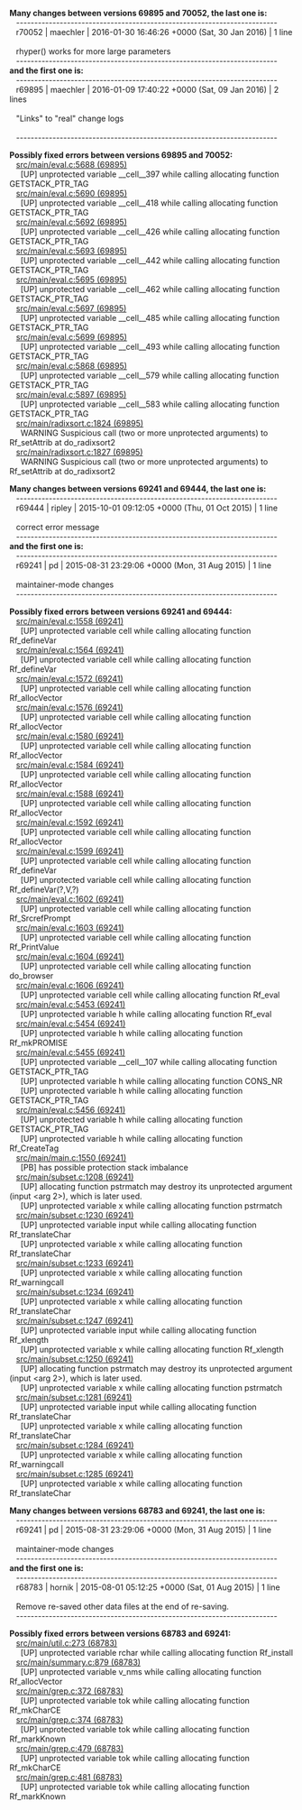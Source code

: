 __Many changes between versions 69895 and 70052, the last one is:__  
&nbsp;&nbsp;  ------------------------------------------------------------------------  
&nbsp;&nbsp;  r70052 | maechler | 2016-01-30 16:46:26 +0000 (Sat, 30 Jan 2016) | 1 line  
&nbsp;&nbsp;    
&nbsp;&nbsp;  rhyper() works for more large parameters  
&nbsp;&nbsp;  ------------------------------------------------------------------------  
__and the first one is:__  
&nbsp;&nbsp;  ------------------------------------------------------------------------  
&nbsp;&nbsp;  r69895 | maechler | 2016-01-09 17:40:22 +0000 (Sat, 09 Jan 2016) | 2 lines  
&nbsp;&nbsp;    
&nbsp;&nbsp;  "Links" to "real" change logs  
&nbsp;&nbsp;    
&nbsp;&nbsp;  ------------------------------------------------------------------------  
  
__Possibly fixed errors between versions 69895 and 70052:__  
&nbsp;&nbsp;  [src/main/eval.c:5688 (69895)](https://github.com/wch/r-source/blob/af54f131a347544569d9803996a7e87d76549978/src/main/eval.c/#L5688)  
&nbsp;&nbsp;&nbsp;&nbsp;    [UP] unprotected variable __cell__397 while calling allocating function GETSTACK_PTR_TAG  
&nbsp;&nbsp;  [src/main/eval.c:5690 (69895)](https://github.com/wch/r-source/blob/af54f131a347544569d9803996a7e87d76549978/src/main/eval.c/#L5690)  
&nbsp;&nbsp;&nbsp;&nbsp;    [UP] unprotected variable __cell__418 while calling allocating function GETSTACK_PTR_TAG  
&nbsp;&nbsp;  [src/main/eval.c:5692 (69895)](https://github.com/wch/r-source/blob/af54f131a347544569d9803996a7e87d76549978/src/main/eval.c/#L5692)  
&nbsp;&nbsp;&nbsp;&nbsp;    [UP] unprotected variable __cell__426 while calling allocating function GETSTACK_PTR_TAG  
&nbsp;&nbsp;  [src/main/eval.c:5693 (69895)](https://github.com/wch/r-source/blob/af54f131a347544569d9803996a7e87d76549978/src/main/eval.c/#L5693)  
&nbsp;&nbsp;&nbsp;&nbsp;    [UP] unprotected variable __cell__442 while calling allocating function GETSTACK_PTR_TAG  
&nbsp;&nbsp;  [src/main/eval.c:5695 (69895)](https://github.com/wch/r-source/blob/af54f131a347544569d9803996a7e87d76549978/src/main/eval.c/#L5695)  
&nbsp;&nbsp;&nbsp;&nbsp;    [UP] unprotected variable __cell__462 while calling allocating function GETSTACK_PTR_TAG  
&nbsp;&nbsp;  [src/main/eval.c:5697 (69895)](https://github.com/wch/r-source/blob/af54f131a347544569d9803996a7e87d76549978/src/main/eval.c/#L5697)  
&nbsp;&nbsp;&nbsp;&nbsp;    [UP] unprotected variable __cell__485 while calling allocating function GETSTACK_PTR_TAG  
&nbsp;&nbsp;  [src/main/eval.c:5699 (69895)](https://github.com/wch/r-source/blob/af54f131a347544569d9803996a7e87d76549978/src/main/eval.c/#L5699)  
&nbsp;&nbsp;&nbsp;&nbsp;    [UP] unprotected variable __cell__493 while calling allocating function GETSTACK_PTR_TAG  
&nbsp;&nbsp;  [src/main/eval.c:5868 (69895)](https://github.com/wch/r-source/blob/af54f131a347544569d9803996a7e87d76549978/src/main/eval.c/#L5868)  
&nbsp;&nbsp;&nbsp;&nbsp;    [UP] unprotected variable __cell__579 while calling allocating function GETSTACK_PTR_TAG  
&nbsp;&nbsp;  [src/main/eval.c:5897 (69895)](https://github.com/wch/r-source/blob/af54f131a347544569d9803996a7e87d76549978/src/main/eval.c/#L5897)  
&nbsp;&nbsp;&nbsp;&nbsp;    [UP] unprotected variable __cell__583 while calling allocating function GETSTACK_PTR_TAG  
&nbsp;&nbsp;  [src/main/radixsort.c:1824 (69895)](https://github.com/wch/r-source/blob/af54f131a347544569d9803996a7e87d76549978/src/main/radixsort.c/#L1824)  
&nbsp;&nbsp;&nbsp;&nbsp;    WARNING Suspicious call (two or more unprotected arguments) to Rf_setAttrib at do_radixsort2  
&nbsp;&nbsp;  [src/main/radixsort.c:1827 (69895)](https://github.com/wch/r-source/blob/af54f131a347544569d9803996a7e87d76549978/src/main/radixsort.c/#L1827)  
&nbsp;&nbsp;&nbsp;&nbsp;    WARNING Suspicious call (two or more unprotected arguments) to Rf_setAttrib at do_radixsort2  
  
  
__Many changes between versions 69241 and 69444, the last one is:__  
&nbsp;&nbsp;  ------------------------------------------------------------------------  
&nbsp;&nbsp;  r69444 | ripley | 2015-10-01 09:12:05 +0000 (Thu, 01 Oct 2015) | 1 line  
&nbsp;&nbsp;    
&nbsp;&nbsp;  correct error message  
&nbsp;&nbsp;  ------------------------------------------------------------------------  
__and the first one is:__  
&nbsp;&nbsp;  ------------------------------------------------------------------------  
&nbsp;&nbsp;  r69241 | pd | 2015-08-31 23:29:06 +0000 (Mon, 31 Aug 2015) | 1 line  
&nbsp;&nbsp;    
&nbsp;&nbsp;  maintainer-mode changes  
&nbsp;&nbsp;  ------------------------------------------------------------------------  
  
__Possibly fixed errors between versions 69241 and 69444:__  
&nbsp;&nbsp;  [src/main/eval.c:1558 (69241)](https://github.com/wch/r-source/blob/9fe55e21d6b4b953b066a8d4811d90651155a678/src/main/eval.c/#L1558)  
&nbsp;&nbsp;&nbsp;&nbsp;    [UP] unprotected variable cell while calling allocating function Rf_defineVar  
&nbsp;&nbsp;  [src/main/eval.c:1564 (69241)](https://github.com/wch/r-source/blob/9fe55e21d6b4b953b066a8d4811d90651155a678/src/main/eval.c/#L1564)  
&nbsp;&nbsp;&nbsp;&nbsp;    [UP] unprotected variable cell while calling allocating function Rf_defineVar  
&nbsp;&nbsp;  [src/main/eval.c:1572 (69241)](https://github.com/wch/r-source/blob/9fe55e21d6b4b953b066a8d4811d90651155a678/src/main/eval.c/#L1572)  
&nbsp;&nbsp;&nbsp;&nbsp;    [UP] unprotected variable cell while calling allocating function Rf_allocVector  
&nbsp;&nbsp;  [src/main/eval.c:1576 (69241)](https://github.com/wch/r-source/blob/9fe55e21d6b4b953b066a8d4811d90651155a678/src/main/eval.c/#L1576)  
&nbsp;&nbsp;&nbsp;&nbsp;    [UP] unprotected variable cell while calling allocating function Rf_allocVector  
&nbsp;&nbsp;  [src/main/eval.c:1580 (69241)](https://github.com/wch/r-source/blob/9fe55e21d6b4b953b066a8d4811d90651155a678/src/main/eval.c/#L1580)  
&nbsp;&nbsp;&nbsp;&nbsp;    [UP] unprotected variable cell while calling allocating function Rf_allocVector  
&nbsp;&nbsp;  [src/main/eval.c:1584 (69241)](https://github.com/wch/r-source/blob/9fe55e21d6b4b953b066a8d4811d90651155a678/src/main/eval.c/#L1584)  
&nbsp;&nbsp;&nbsp;&nbsp;    [UP] unprotected variable cell while calling allocating function Rf_allocVector  
&nbsp;&nbsp;  [src/main/eval.c:1588 (69241)](https://github.com/wch/r-source/blob/9fe55e21d6b4b953b066a8d4811d90651155a678/src/main/eval.c/#L1588)  
&nbsp;&nbsp;&nbsp;&nbsp;    [UP] unprotected variable cell while calling allocating function Rf_allocVector  
&nbsp;&nbsp;  [src/main/eval.c:1592 (69241)](https://github.com/wch/r-source/blob/9fe55e21d6b4b953b066a8d4811d90651155a678/src/main/eval.c/#L1592)  
&nbsp;&nbsp;&nbsp;&nbsp;    [UP] unprotected variable cell while calling allocating function Rf_allocVector  
&nbsp;&nbsp;  [src/main/eval.c:1599 (69241)](https://github.com/wch/r-source/blob/9fe55e21d6b4b953b066a8d4811d90651155a678/src/main/eval.c/#L1599)  
&nbsp;&nbsp;&nbsp;&nbsp;    [UP] unprotected variable cell while calling allocating function Rf_defineVar  
&nbsp;&nbsp;&nbsp;&nbsp;    [UP] unprotected variable cell while calling allocating function Rf_defineVar(?,V,?)  
&nbsp;&nbsp;  [src/main/eval.c:1602 (69241)](https://github.com/wch/r-source/blob/9fe55e21d6b4b953b066a8d4811d90651155a678/src/main/eval.c/#L1602)  
&nbsp;&nbsp;&nbsp;&nbsp;    [UP] unprotected variable cell while calling allocating function Rf_SrcrefPrompt  
&nbsp;&nbsp;  [src/main/eval.c:1603 (69241)](https://github.com/wch/r-source/blob/9fe55e21d6b4b953b066a8d4811d90651155a678/src/main/eval.c/#L1603)  
&nbsp;&nbsp;&nbsp;&nbsp;    [UP] unprotected variable cell while calling allocating function Rf_PrintValue  
&nbsp;&nbsp;  [src/main/eval.c:1604 (69241)](https://github.com/wch/r-source/blob/9fe55e21d6b4b953b066a8d4811d90651155a678/src/main/eval.c/#L1604)  
&nbsp;&nbsp;&nbsp;&nbsp;    [UP] unprotected variable cell while calling allocating function do_browser  
&nbsp;&nbsp;  [src/main/eval.c:1606 (69241)](https://github.com/wch/r-source/blob/9fe55e21d6b4b953b066a8d4811d90651155a678/src/main/eval.c/#L1606)  
&nbsp;&nbsp;&nbsp;&nbsp;    [UP] unprotected variable cell while calling allocating function Rf_eval  
&nbsp;&nbsp;  [src/main/eval.c:5453 (69241)](https://github.com/wch/r-source/blob/9fe55e21d6b4b953b066a8d4811d90651155a678/src/main/eval.c/#L5453)  
&nbsp;&nbsp;&nbsp;&nbsp;    [UP] unprotected variable h while calling allocating function Rf_eval  
&nbsp;&nbsp;  [src/main/eval.c:5454 (69241)](https://github.com/wch/r-source/blob/9fe55e21d6b4b953b066a8d4811d90651155a678/src/main/eval.c/#L5454)  
&nbsp;&nbsp;&nbsp;&nbsp;    [UP] unprotected variable h while calling allocating function Rf_mkPROMISE  
&nbsp;&nbsp;  [src/main/eval.c:5455 (69241)](https://github.com/wch/r-source/blob/9fe55e21d6b4b953b066a8d4811d90651155a678/src/main/eval.c/#L5455)  
&nbsp;&nbsp;&nbsp;&nbsp;    [UP] unprotected variable __cell__107 while calling allocating function GETSTACK_PTR_TAG  
&nbsp;&nbsp;&nbsp;&nbsp;    [UP] unprotected variable h while calling allocating function CONS_NR  
&nbsp;&nbsp;&nbsp;&nbsp;    [UP] unprotected variable h while calling allocating function GETSTACK_PTR_TAG  
&nbsp;&nbsp;  [src/main/eval.c:5456 (69241)](https://github.com/wch/r-source/blob/9fe55e21d6b4b953b066a8d4811d90651155a678/src/main/eval.c/#L5456)  
&nbsp;&nbsp;&nbsp;&nbsp;    [UP] unprotected variable h while calling allocating function GETSTACK_PTR_TAG  
&nbsp;&nbsp;&nbsp;&nbsp;    [UP] unprotected variable h while calling allocating function Rf_CreateTag  
&nbsp;&nbsp;  [src/main/main.c:1550 (69241)](https://github.com/wch/r-source/blob/9fe55e21d6b4b953b066a8d4811d90651155a678/src/main/main.c/#L1550)  
&nbsp;&nbsp;&nbsp;&nbsp;    [PB] has possible protection stack imbalance  
&nbsp;&nbsp;  [src/main/subset.c:1208 (69241)](https://github.com/wch/r-source/blob/9fe55e21d6b4b953b066a8d4811d90651155a678/src/main/subset.c/#L1208)  
&nbsp;&nbsp;&nbsp;&nbsp;    [UP] allocating function pstrmatch may destroy its unprotected argument (input <arg 2>), which is later used.  
&nbsp;&nbsp;&nbsp;&nbsp;    [UP] unprotected variable x while calling allocating function pstrmatch  
&nbsp;&nbsp;  [src/main/subset.c:1230 (69241)](https://github.com/wch/r-source/blob/9fe55e21d6b4b953b066a8d4811d90651155a678/src/main/subset.c/#L1230)  
&nbsp;&nbsp;&nbsp;&nbsp;    [UP] unprotected variable input while calling allocating function Rf_translateChar  
&nbsp;&nbsp;&nbsp;&nbsp;    [UP] unprotected variable x while calling allocating function Rf_translateChar  
&nbsp;&nbsp;  [src/main/subset.c:1233 (69241)](https://github.com/wch/r-source/blob/9fe55e21d6b4b953b066a8d4811d90651155a678/src/main/subset.c/#L1233)  
&nbsp;&nbsp;&nbsp;&nbsp;    [UP] unprotected variable x while calling allocating function Rf_warningcall  
&nbsp;&nbsp;  [src/main/subset.c:1234 (69241)](https://github.com/wch/r-source/blob/9fe55e21d6b4b953b066a8d4811d90651155a678/src/main/subset.c/#L1234)  
&nbsp;&nbsp;&nbsp;&nbsp;    [UP] unprotected variable x while calling allocating function Rf_translateChar  
&nbsp;&nbsp;  [src/main/subset.c:1247 (69241)](https://github.com/wch/r-source/blob/9fe55e21d6b4b953b066a8d4811d90651155a678/src/main/subset.c/#L1247)  
&nbsp;&nbsp;&nbsp;&nbsp;    [UP] unprotected variable input while calling allocating function Rf_xlength  
&nbsp;&nbsp;&nbsp;&nbsp;    [UP] unprotected variable x while calling allocating function Rf_xlength  
&nbsp;&nbsp;  [src/main/subset.c:1250 (69241)](https://github.com/wch/r-source/blob/9fe55e21d6b4b953b066a8d4811d90651155a678/src/main/subset.c/#L1250)  
&nbsp;&nbsp;&nbsp;&nbsp;    [UP] allocating function pstrmatch may destroy its unprotected argument (input <arg 2>), which is later used.  
&nbsp;&nbsp;&nbsp;&nbsp;    [UP] unprotected variable x while calling allocating function pstrmatch  
&nbsp;&nbsp;  [src/main/subset.c:1281 (69241)](https://github.com/wch/r-source/blob/9fe55e21d6b4b953b066a8d4811d90651155a678/src/main/subset.c/#L1281)  
&nbsp;&nbsp;&nbsp;&nbsp;    [UP] unprotected variable input while calling allocating function Rf_translateChar  
&nbsp;&nbsp;&nbsp;&nbsp;    [UP] unprotected variable x while calling allocating function Rf_translateChar  
&nbsp;&nbsp;  [src/main/subset.c:1284 (69241)](https://github.com/wch/r-source/blob/9fe55e21d6b4b953b066a8d4811d90651155a678/src/main/subset.c/#L1284)  
&nbsp;&nbsp;&nbsp;&nbsp;    [UP] unprotected variable x while calling allocating function Rf_warningcall  
&nbsp;&nbsp;  [src/main/subset.c:1285 (69241)](https://github.com/wch/r-source/blob/9fe55e21d6b4b953b066a8d4811d90651155a678/src/main/subset.c/#L1285)  
&nbsp;&nbsp;&nbsp;&nbsp;    [UP] unprotected variable x while calling allocating function Rf_translateChar  
  
  
__Many changes between versions 68783 and 69241, the last one is:__  
&nbsp;&nbsp;  ------------------------------------------------------------------------  
&nbsp;&nbsp;  r69241 | pd | 2015-08-31 23:29:06 +0000 (Mon, 31 Aug 2015) | 1 line  
&nbsp;&nbsp;    
&nbsp;&nbsp;  maintainer-mode changes  
&nbsp;&nbsp;  ------------------------------------------------------------------------  
__and the first one is:__  
&nbsp;&nbsp;  ------------------------------------------------------------------------  
&nbsp;&nbsp;  r68783 | hornik | 2015-08-01 05:12:25 +0000 (Sat, 01 Aug 2015) | 1 line  
&nbsp;&nbsp;    
&nbsp;&nbsp;  Remove re-saved other data files at the end of re-saving.  
&nbsp;&nbsp;  ------------------------------------------------------------------------  
  
__Possibly fixed errors between versions 68783 and 69241:__  
&nbsp;&nbsp;  [src/main/util.c:273 (68783)](https://github.com/wch/r-source/blob/94d2f8a4f59b5bc6ce1ddef671fe195a48e3ba0d/src/main/util.c/#L273)  
&nbsp;&nbsp;&nbsp;&nbsp;    [UP] unprotected variable rchar while calling allocating function Rf_install  
&nbsp;&nbsp;  [src/main/summary.c:879 (68783)](https://github.com/wch/r-source/blob/94d2f8a4f59b5bc6ce1ddef671fe195a48e3ba0d/src/main/summary.c/#L879)  
&nbsp;&nbsp;&nbsp;&nbsp;    [UP] unprotected variable v_nms while calling allocating function Rf_allocVector  
&nbsp;&nbsp;  [src/main/grep.c:372 (68783)](https://github.com/wch/r-source/blob/94d2f8a4f59b5bc6ce1ddef671fe195a48e3ba0d/src/main/grep.c/#L372)  
&nbsp;&nbsp;&nbsp;&nbsp;    [UP] unprotected variable tok while calling allocating function Rf_mkCharCE  
&nbsp;&nbsp;  [src/main/grep.c:374 (68783)](https://github.com/wch/r-source/blob/94d2f8a4f59b5bc6ce1ddef671fe195a48e3ba0d/src/main/grep.c/#L374)  
&nbsp;&nbsp;&nbsp;&nbsp;    [UP] unprotected variable tok while calling allocating function Rf_markKnown  
&nbsp;&nbsp;  [src/main/grep.c:479 (68783)](https://github.com/wch/r-source/blob/94d2f8a4f59b5bc6ce1ddef671fe195a48e3ba0d/src/main/grep.c/#L479)  
&nbsp;&nbsp;&nbsp;&nbsp;    [UP] unprotected variable tok while calling allocating function Rf_mkCharCE  
&nbsp;&nbsp;  [src/main/grep.c:481 (68783)](https://github.com/wch/r-source/blob/94d2f8a4f59b5bc6ce1ddef671fe195a48e3ba0d/src/main/grep.c/#L481)  
&nbsp;&nbsp;&nbsp;&nbsp;    [UP] unprotected variable tok while calling allocating function Rf_markKnown  
  
  
